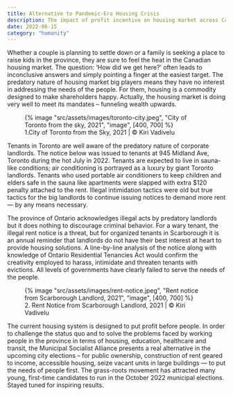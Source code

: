 ```yaml
---
title: Alternative to Pandemic-Era Housing Crisis
description: The impact of profit incentive on housing market across Canada
date: 2022-06-15
category: "humanity"
---
```


Whether a couple is planning to settle down or a family is seeking a place to raise kids in the province, they are sure to feel the heat in the Canadian housing market. The question: ‘How did we get here?’ often leads to inconclusive answers and simply pointing a finger at the easiest target. The predatory nature of housing market big players means they have no interest in addressing the needs of the people. For them, housing is a commodity designed to make shareholders happy. Actually, the housing market is doing very well to meet its mandates – funneling wealth upwards.

<!-- excerpt -->

<figure>
{% image "src/assets/images/toronto-city.jpeg", "City of Toronto from the sky, 2021", "image", [400, 700] %}
<figcaption>1.City of Toronto from the Sky, 2021 | © Kiri Vadivelu</figcaption>
</figure>

Tenants in Toronto are well aware of the predatory nature of corporate landlords. The notice below was issued to tenants at 945 Midland Ave, Toronto during the hot July in 2022. Tenants are expected to live in sauna- like conditions; air conditioning is portrayed as a luxury by giant Toronto landlords. Tenants who used portable air conditioners to keep children and elders safe in the sauna like apartments were slapped with extra $120 penalty attached to the rent. Illegal intimidation tactics were old but true tactics for the big landlords to continue issuing notices to demand more rent — by any means necessary.

The province of Ontario acknowledges illegal acts by predatory landlords but it does nothing to discourage criminal behavior. For a wary tenant, the illegal rent notice is a threat, but for organized tenants in Scarborough it is an annual reminder that landlords do not have their best interest at heart to provide housing solutions. A line-by-line analysis of the notice along with knowledge of Ontario Residential Tenancies Act would confirm the creativity employed to harass, intimidate and threaten tenants with evictions. All levels of governments have clearly failed to serve the needs of the people.

<figure>
{% image "src/assets/images/rent-notice.jpeg", "Rent notice from Scarborough Landlord, 2021", "image", [400, 700] %}
<figcaption>2. Rent Notice from Scarborough Landlord, 2021 | © Kiri Vadivelu</figcaption>
</figure>

The current housing system is designed to put profit before people. In order to challenge the status quo and to solve the problems faced by working people in the province in terms of housing, education, healthcare and transit, the Municipal Socialist Alliance presents a real alternative in the upcoming city elections – for public ownership, construction of rent geared to income, accessible housing, seize vacant units in large buildings — to put the needs of people first. The grass-roots movement has attracted many young, first-time candidates to run in the October 2022 municipal elections. Stayed tuned for inspiring results.
